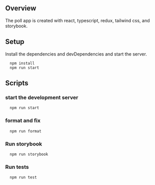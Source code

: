 ## Overview

The poll app is created with react, typescript, redux, tailwind css, and storybook.

## Setup

Install the dependencies and devDependencies and start the server.

```
  npm install
  npm run start
```

## Scripts

### start the development server

```
  npm run start
```

### format and fix

```
  npm run format
```

### Run storybook

```
  npm run storybook
```

### Run tests

```
  npm run test
```